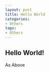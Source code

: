 ```yaml
---
layout: post
title: Hello World
categories:
- Others
tags:
- Others
---
```


## Hello World!
As Above
